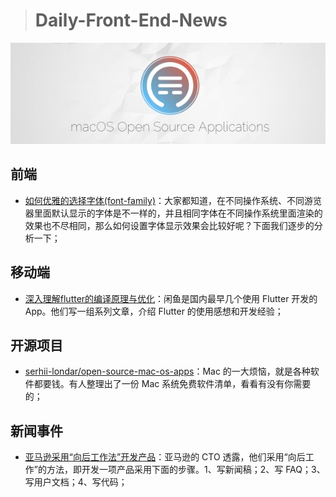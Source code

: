 
> # Daily-Front-End-News

[![cover][img]][link]

[img]: https://github.com/fengshangwuqi/Daily-Front-End-News/blob/master/history/2018/07/03/open-source-mac-os-apps.jpg "serhii-londar/open-source-mac-os-apps"
[link]: https://github.com/serhii-londar/open-source-mac-os-apps

## 前端

- [如何优雅的选择字体(font-family)](https://segmentfault.com/a/1190000006110417)：大家都知道，在不同操作系统、不同游览器里面默认显示的字体是不一样的，并且相同字体在不同操作系统里面渲染的效果也不尽相同，那么如何设置字体显示效果会比较好呢？下面我们逐步的分析一下；

## 移动端

- [深入理解flutter的编译原理与优化](https://yuque.com/xytech/flutter/sh4fbm)：闲鱼是国内最早几个使用 Flutter 开发的 App。他们写一组系列文章，介绍 Flutter 的使用感想和开发经验；

## 开源项目

- [serhii-londar/open-source-mac-os-apps](https://github.com/serhii-londar/open-source-mac-os-apps)：Mac 的一大烦恼，就是各种软件都要钱。有人整理出了一份 Mac 系统免费软件清单，看看有没有你需要的；

## 新闻事件

- [亚马逊采用“向后工作法”开发产品](https://www.allthingsdistributed.com/2006/11/working_backwards.html)：亚马逊的 CTO 透露，他们采用“向后工作”的方法，即开发一项产品采用下面的步骤。1、写新闻稿；2、写 FAQ；3、写用户文档；4、写代码；